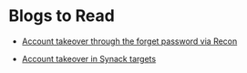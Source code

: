 # Blogs to Read 

- [ Account takeover through the forget password via Recon ](https://infosecwriteups.com/unauthenticated-account-takeover-through-forget-password-c120b4c1141d)

- [ Account takeover in Synack targets ](https://infosecwriteups.com/account-takeovers-believe-the-unbelievable-bb98a0c251a4)
